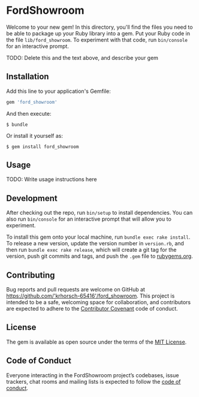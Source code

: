 # FordShowroom

Welcome to your new gem! In this directory, you'll find the files you need to be able to package up your Ruby library into a gem. Put your Ruby code in the file `lib/ford_showroom`. To experiment with that code, run `bin/console` for an interactive prompt.

TODO: Delete this and the text above, and describe your gem

## Installation

Add this line to your application's Gemfile:

```ruby
gem 'ford_showroom'
```

And then execute:

    $ bundle

Or install it yourself as:

    $ gem install ford_showroom

## Usage

TODO: Write usage instructions here

## Development

After checking out the repo, run `bin/setup` to install dependencies. You can also run `bin/console` for an interactive prompt that will allow you to experiment.

To install this gem onto your local machine, run `bundle exec rake install`. To release a new version, update the version number in `version.rb`, and then run `bundle exec rake release`, which will create a git tag for the version, push git commits and tags, and push the `.gem` file to [rubygems.org](https://rubygems.org).

## Contributing

Bug reports and pull requests are welcome on GitHub at https://github.com/'krhorsch-65416'/ford_showroom. This project is intended to be a safe, welcoming space for collaboration, and contributors are expected to adhere to the [Contributor Covenant](http://contributor-covenant.org) code of conduct.

## License

The gem is available as open source under the terms of the [MIT License](https://opensource.org/licenses/MIT).

## Code of Conduct

Everyone interacting in the FordShowroom project’s codebases, issue trackers, chat rooms and mailing lists is expected to follow the [code of conduct](https://github.com/'krhorsch-65416'/ford_showroom/blob/master/CODE_OF_CONDUCT.md).
